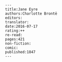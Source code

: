 
    ---
    title:Jane Eyre
    authors:Charlotte Brontë
    editors:
    translator:
    date:2016-07-17
    rating:++
    re-read:
    pages:421
    non-fiction:
    comic:
    published:1847
    ---

    